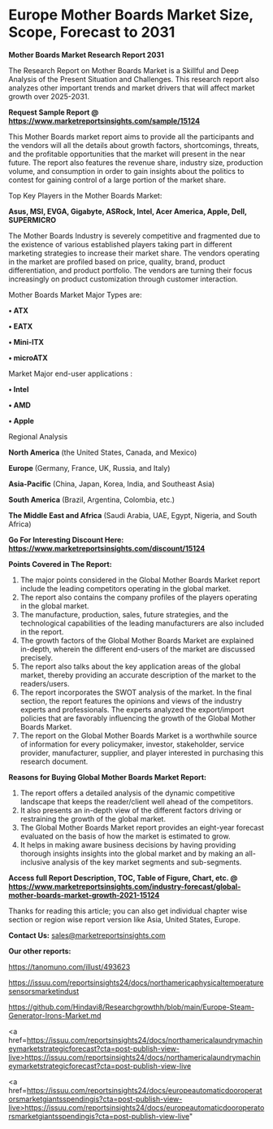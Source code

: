  # Europe Mother Boards Market Size, Scope, Forecast to 2031

<strong>Mother Boards Market Research Report 2031</strong>

The Research Report on Mother Boards Market is a Skillful and Deep Analysis of the Present Situation and Challenges. This research report also analyzes other important trends and market drivers that will affect market growth over 2025-2031.

<strong>Request Sample Report @ <a href=https://www.marketreportsinsights.com/sample/15124>https://www.marketreportsinsights.com/sample/15124</a></strong>

This Mother Boards market report aims to provide all the participants and the vendors will all the details about growth factors, shortcomings, threats, and the profitable opportunities that the market will present in the near future. The report also features the revenue share, industry size, production volume, and consumption in order to gain insights about the politics to contest for gaining control of a large portion of the market share.

Top Key Players in the Mother Boards Market:

<strong>Asus, MSI, EVGA, Gigabyte, ASRock, Intel, Acer America, Apple, Dell, SUPERMICRO</strong>

The Mother Boards Industry is severely competitive and fragmented due to the existence of various established players taking part in different marketing strategies to increase their market share. The vendors operating in the market are profiled based on price, quality, brand, product differentiation, and product portfolio. The vendors are turning their focus increasingly on product customization through customer interaction.

Mother Boards Market Major Types are:

<strong>• ATX

• EATX

• Mini-ITX

• microATX</strong>

Market Major end-user applications :

<strong>• Intel

• AMD

• Apple</strong>

Regional Analysis

</u><strong><b>North America</b></strong> (the United States, Canada, and Mexico)

<strong><b>Europe </b></strong>(Germany, France, UK, Russia, and Italy)

<strong><b>Asia-Pacific</b></strong> (China, Japan, Korea, India, and Southeast Asia)

<strong><b>South America</b></strong> (Brazil, Argentina, Colombia, etc.)

<strong><b>The Middle East and Africa</b></strong> (Saudi Arabia, UAE, Egypt, Nigeria, and South Africa)

<strong>Go For Interesting Discount Here: <a href=https://www.marketreportsinsights.com/discount/15124>https://www.marketreportsinsights.com/discount/15124</a></strong>

<strong>Points Covered in The Report:</strong>
<ol>
  <li>The major points considered in the Global Mother Boards Market report include the leading competitors operating in the global market.</li>
  <li>The report also contains the company profiles of the players operating in the global market.</li>
  <li>The manufacture, production, sales, future strategies, and the technological capabilities of the leading manufacturers are also included in the report.</li>
  <li>The growth factors of the Global Mother Boards Market are explained in-depth, wherein the different end-users of the market are discussed precisely.</li>
  <li>The report also talks about the key application areas of the global market, thereby providing an accurate description of the market to the readers/users.</li>
  <li>The report incorporates the SWOT analysis of the market. In the final section, the report features the opinions and views of the industry experts and professionals. The experts analyzed the export/import policies that are favorably influencing the growth of the Global Mother Boards Market.</li>
  <li>The report on the Global Mother Boards Market is a worthwhile source of information for every policymaker, investor, stakeholder, service provider, manufacturer, supplier, and player interested in purchasing this research document.</li>
</ol>
<strong>Reasons for Buying Global Mother Boards Market Report:</strong>

<ol>
  <li>The report offers a detailed analysis of the dynamic competitive landscape that keeps the reader/client well ahead of the competitors.</li>
  <li>It also presents an in-depth view of the different factors driving or restraining the growth of the global market.</li>
  <li>The Global Mother Boards Market report provides an eight-year forecast evaluated on the basis of how the market is estimated to grow.</li>
  <li>It helps in making aware business decisions by having providing thorough insights insights into the global market and by making an all-inclusive analysis of the key market segments and sub-segments.</li>
</ol>
<strong>Access full Report Description, TOC, Table of Figure, Chart, etc. @ <a href=https://www.marketreportsinsights.com/industry-forecast/global-mother-boards-market-growth-2021-15124>https://www.marketreportsinsights.com/industry-forecast/global-mother-boards-market-growth-2021-15124</a></strong>


Thanks for reading this article; you can also get individual chapter wise section or region wise report version like Asia, United States, Europe.

<strong>Contact Us:</strong>
sales@marketreportsinsights.com

<strong>Our other reports:</strong>

<a href=https://tanomuno.com/illust/493623>https://tanomuno.com/illust/493623</a>

<a href=https://issuu.com/reportsinsights24/docs/northamericaphysicaltemperaturesensorsmarketindust>https://issuu.com/reportsinsights24/docs/northamericaphysicaltemperaturesensorsmarketindust</a>

<a href=https://github.com/Hindavi8/Researchgrowthh/blob/main/Europe-Steam-Generator-Irons-Market.md>https://github.com/Hindavi8/Researchgrowthh/blob/main/Europe-Steam-Generator-Irons-Market.md</a>

<a href=https://issuu.com/reportsinsights24/docs/northamericalaundrymachineymarketstrategicforecast?cta=post-publish-view-live>https://issuu.com/reportsinsights24/docs/northamericalaundrymachineymarketstrategicforecast?cta=post-publish-view-live</a>

<a href=https://issuu.com/reportsinsights24/docs/europeautomaticdooroperatorsmarketgiantsspendingis?cta=post-publish-view-live>https://issuu.com/reportsinsights24/docs/europeautomaticdooroperatorsmarketgiantsspendingis?cta=post-publish-view-live</a>"
